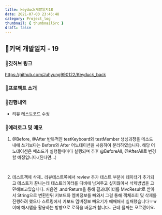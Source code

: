 ```yaml
---
title: keyduck개발일지18
date: 2021-07-03 23:45:48
category: Project_log
thumbnail: { thumbnailSrc }
draft: false
---
```



## 🌟키덕 개발일지 - 19

### 🎯깃허브 링크 
https://github.com/Juhyung990122/Keyduck_back

### 🎯프로젝트 소개

### 🎯진행내역
- 리뷰 테스트코드 수정


### 🎯에러로그 및 메모
1. @Before, @After
    반복적인 testKeyboard와 testMember 생성과정을 메소드 내에 쓰기보다는 Before와 After 어노테이션을 사용하여 분리하였습니다. 해당 어노테이션은 메소드가 실행될때마다 실행되며 추후 @BeforeAll, @AfterAll로 변경할 예정입니다.(된다면...)
<br>

2. 테스트객체 삭제..
    리뷰테스트쪽에서 review 추가 테스트 부분에 데이터가 추가되고 테스트가 끝나는데 테스트데이터를 디비에 남겨두고 싶지않아서 삭제방법을 고민해보고있습니다. 처음엔 .andrReturn을 통해 결과데이터를 MvcResult로 받아서 String으로 변환한뒤 키보드와 멤버정보를 빼와서 
    그걸 통해 객체조회 및 삭제를 진행하려 했으나 스트링에서 키보드 멤버정보 빼오기가 애매해서 실패했습니다ㅜㅠ 이에 해시맵을 활용하는 방향으로 로직을 바꿀까 합니다.. 근데 될까는 모르겠어요.